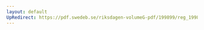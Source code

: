 ```yaml
---
layout: default
UpRedirect: https://pdf.swedeb.se/riksdagen-volumeG-pdf/199899/reg_199899/reg_199899_0300.pdf
---
```

